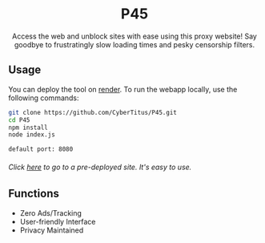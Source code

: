 <div align="center">

# P45

Access the web and unblock sites with ease using this proxy website! Say goodbye to frustratingly slow loading times and pesky censorship filters. 

</div>

## Usage
You can deploy the tool on [render](https://dashboard.render.com/select-repo?type=web). To run the webapp locally, use the following commands:
```bash
git clone https://github.com/CyberTitus/P45.git
cd P45
npm install
node index.js
```
`default port: 8080`

###### Click [here](https://pium.onrender.com/) to go to a pre-deployed site. It's easy to use. 

## Functions

- Zero Ads/Tracking
- User-friendly Interface
- Privacy Maintained

